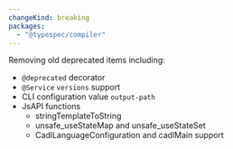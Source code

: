 ```yaml
---
changeKind: breaking
packages:
  - "@typespec/compiler"
---
```

Removing old deprecated items including:

- `@deprecated` decorator
- `@Service` `versions` support
- CLI configuration value `output-path`
- JsAPI functions
  - stringTemplateToString
  - unsafe_useStateMap and unsafe_useStateSet
  - CadlLanguageConfiguration and cadlMain support
